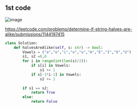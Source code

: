## 1st code
![image](https://github.com/PhoenixCHW/My_leetcode/assets/39382795/060e6e2f-81bc-4d4f-8bf9-874d4484f095)

https://leetcode.com/problems/determine-if-string-halves-are-alike/submissions/1144197415


```python
class Solution:
    def halvesAreAlike(self, s: str) -> bool:
        Vowels = ("a","e","i","o","u","A","E","I","O","U")
        s1, s2 =0,0
        for i in range(int(len(s)/2)):
            if s[i] in Vowels:
                s1 += 1
            if s[-1*i-1] in Vowels:
                s2 += 1
        
        if s1 == s2:
            return True
        else:
            return False
```
